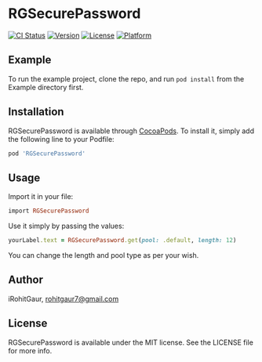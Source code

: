 # RGSecurePassword

[![CI Status](https://img.shields.io/travis/iRohitGaur/RGSecurePassword.svg?style=flat)](https://travis-ci.org/iRohitGaur/RGSecurePassword)
[![Version](https://img.shields.io/cocoapods/v/RGSecurePassword.svg?style=flat)](https://cocoapods.org/pods/RGSecurePassword)
[![License](https://img.shields.io/cocoapods/l/RGSecurePassword.svg?style=flat)](https://cocoapods.org/pods/RGSecurePassword)
[![Platform](https://img.shields.io/cocoapods/p/RGSecurePassword.svg?style=flat)](https://cocoapods.org/pods/RGSecurePassword)

## Example

To run the example project, clone the repo, and run `pod install` from the Example directory first.

## Installation

RGSecurePassword is available through [CocoaPods](https://cocoapods.org). To install
it, simply add the following line to your Podfile:

```ruby
pod 'RGSecurePassword'
```
## Usage

Import it in your file:

```ruby
import RGSecurePassword
```
Use it simply by passing the values:

```ruby
yourLabel.text = RGSecurePassword.get(pool: .default, length: 12)
```
You can change the length and pool type as per your wish.

## Author

iRohitGaur, rohitgaur7@gmail.com

## License

RGSecurePassword is available under the MIT license. See the LICENSE file for more info.
